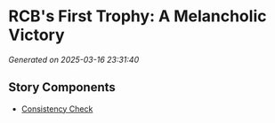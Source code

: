 # RCB's First Trophy: A Melancholic Victory

*Generated on 2025-03-16 23:31:40*

## Story Components

- [Consistency Check](./consistency_check.txt)
